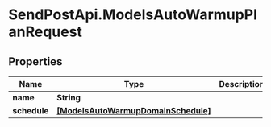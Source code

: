 # SendPostApi.ModelsAutoWarmupPlanRequest

## Properties
Name | Type | Description | Notes
------------ | ------------- | ------------- | -------------
**name** | **String** |  | [optional] 
**schedule** | [**[ModelsAutoWarmupDomainSchedule]**](ModelsAutoWarmupDomainSchedule.md) |  | [optional] 
